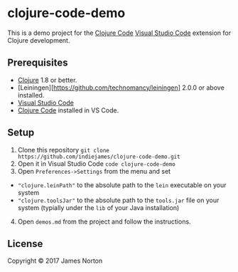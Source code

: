 # clojure-code-demo

This is a demo project for the [Clojure Code](https://marketplace.visualstudio.com/items?itemName=jamesnorton.continuum) [Visual Studio Code](https://github.com/Microsoft/vscode) extension for Clojure development.

## Prerequisites

* [Clojure](https://clojure.org/) 1.8 or better.
* [Leiningen][https://github.com/technomancy/leiningen] 2.0.0 or above installed.
* [Visual Studio Code](https://github.com/Microsoft/vscode)
* [Clojure Code](https://marketplace.visualstudio.com/items?itemName=jamesnorton.continuum) installed in VS Code. 

## Setup

1. Clone this repository `git clone https://github.com/indiejames/clojure-code-demo.git`
2. Open it in Visual Studio Code `code clojure-code-demo`
3. Open `Preferences->Settings` from the menu and set 
  * `"clojure.leinPath"` to the absolute path to the `lein` executable on your system
  * `"clojure.toolsJar"` to the absolute path to the `tools.jar` file on your system (typially under the `lib` of your Java installation)
4. Open `demos.md` from the project and follow the instructions.


## License

Copyright © 2017 James Norton

